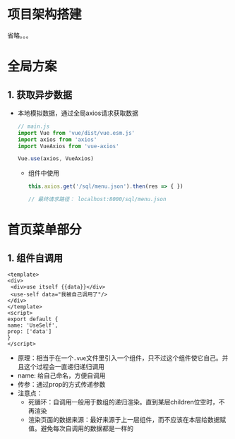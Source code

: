 

# 项目架构搭建

省略。。。



# 全局方案

## 1. 获取异步数据

- 本地模拟数据，通过全局axios请求获取数据

  ```js
  // main.js
  import Vue from 'vue/dist/vue.esm.js'
  import axios from 'axios'
  import VueAxios from 'vue-axios'
  
  Vue.use(axios, VueAxios)
  
  ```

  - 组件中使用

    ```js
    this.axios.get('/sql/menu.json').then(res => { })
    
    // 最终请求路径： localhost:8000/sql/menu.json
    ```

    

  

# 首页菜单部分

## 1. 组件自调用

   ```vue
<template>
  <div>
    <div>use itself {{data}}</div>
    <use-self data="我被自己调用了"/>
  </div>
</template>
<script>
export default {
  name: 'UseSelf',
  prop: ['data']
}
</script>
   ```



- 原理：相当于在一个`.vue`文件里引入一个组件，只不过这个组件使它自己。并且这个过程会一直递归递归调用
- name:  给自己命名，方便自调用
- 传参：通过prop的方式传递参数
- 注意点：
  - 死循环：自调用一般用于数组的递归渲染。直到某层children位空时，不再渲染
  - 渲染页面的数据来源：最好来源于上一层组件，而不应该在本层给数据赋值。避免每次自调用的数据都是一样的










